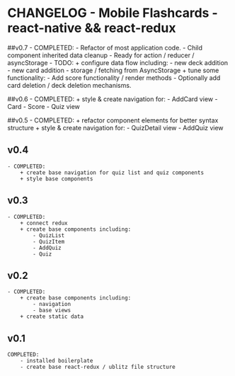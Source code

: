 # CHANGELOG - Mobile Flashcards - react-native && react-redux  

##v0.7
	- COMPLETED:
		- Refactor of most application code.
		- Child component inherited data cleanup
		- Ready for action / reducer / asyncStorage
	- TODO:
		+ configure data flow including:
			- new deck addition
			- new card addition
			- storage / fetching from AsyncStorage
		+ tune some functionality:
			- Add score functionality / render methods
			- Optionally add card deletion / deck deletion mechanisms.

##v0.6
	- COMPLETED:
		+ style & create navigation for:
			- AddCard view
			- Card
			- Score
			- Quiz view 

##v0.5
	- COMPLETED:
		+ refactor component elements for better syntax structure
		+ style & create navigation for:
			- QuizDetail view
			- AddQuiz view
		

## v0.4
	- COMPLETED:
		+ create base navigation for quiz list and quiz components
		+ style base components 

## v0.3

	
	- COMPLETED:
		+ connect redux
		+ create base components including:
			- QuizList
			- QuizItem
			- AddQuiz
			- Quiz

## v0.2
	- COMPLETED:
		+ create base components including:
			- navigation
			- base views
		+ create static data

## v0.1 
	COMPLETED:
		- installed boilerplate
		- create base react-redux / ublitz file structure
